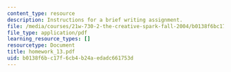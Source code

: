 ```yaml
---
content_type: resource
description: Instructions for a brief writing assignment.
file: /media/courses/21w-730-2-the-creative-spark-fall-2004/b0138f6bc17f6cb4b24aedadc661753d_homework_13.pdf
file_type: application/pdf
learning_resource_types: []
resourcetype: Document
title: homework_13.pdf
uid: b0138f6b-c17f-6cb4-b24a-edadc661753d
---
```

